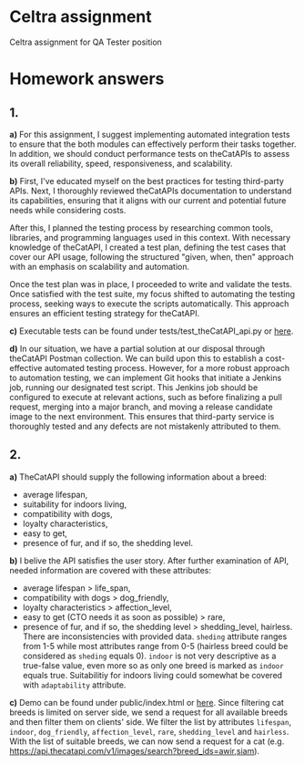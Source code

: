 # Celtra assignment
Celtra assignment for QA Tester position

# Homework answers
## 1.
**a)**
For this assignment, I suggest implementing automated integration tests to ensure that the both modules can effectively perform their tasks together.
In addition, we should conduct performance tests on theCatAPIs to assess its overall reliability, speed, responsiveness, and scalability.

**b)**
First, I've educated myself on the best practices for testing third-party APIs. Next, I thoroughly reviewed theCatAPIs documentation to understand its capabilities, ensuring that it aligns with our current and potential future needs while considering costs.

After this, I planned the testing process by researching common tools, libraries, and programming languages used in this context. With necessary knowledge of theCatAPI, I created a test plan, defining the test cases that cover our API usage, following the structured "given, when, then" approach with an emphasis on scalability and automation.

Once the test plan was in place, I proceeded to write and validate the tests. Once satisfied with the test suite, my focus shifted to automating the testing process, seeking ways to execute the scripts automatically. This approach ensures an efficient testing strategy for theCatAPI.

**c)**
Executable tests can be found under tests/test_theCatAPI_api.py or [here](./tests/test_theCatAPI_api.py).

**d)**
In our situation, we have a partial solution at our disposal through theCatAPI Postman collection. We can build upon this to establish a cost-effective automated testing process. However, for a more robust approach to automation testing, we can implement Git hooks that initiate a Jenkins job, running our designated test script. This Jenkins job should be configured to execute at relevant actions, such as before finalizing a pull request, merging into a major branch, and moving a release candidate image to the next environment. This ensures that third-party service is thoroughly tested and any defects are not mistakenly attributed to them.

## 2.
**a)**
TheCatAPI should supply the following information about a breed: 
- average lifespan,         
- suitability for indoors living,
- compatibility with dogs,
- loyalty characteristics,
- easy to get,
- presence of fur, and if so, the shedding level.

**b)**
I belive the API satisfies the user story. After further examination of API, needed information are covered with these attributes: 
- average lifespan > life_span,
- compatibility with dogs > dog_friendly,
- loyalty characteristics > affection_level, 
- easy to get (CTO needs it as soon as possible) > rare,
- presence of fur, and if so, the shedding level > shedding_level, hairless.
There are inconsistencies with provided data. `sheding` attribute ranges from 1-5 while most attributes range from 0-5 (hairless breed could be considered as `sheding` equals 0). `indoor` is not very descriptive as a true-false value, even more so as only one breed is marked as `indoor` equals true. Suitabilitiy for indoors living could somewhat be covered with `adaptability` attribute. 

**c)**
Demo can be found under public/index.html or [here](./public/index.html).
Since filtering cat breeds is limited on server side, we send a request for all available breeds and then filter them on clients' side. We filter the list by attributes `lifespan`, `indoor`, `dog_friendly`, `affection_level`, `rare`, `shedding_level` and `hairless`. With the list of suitable breeds, we can now send a request for a cat (e.g. https://api.thecatapi.com/v1/images/search?breed_ids=awir,siam).
